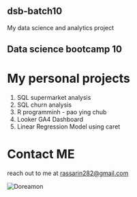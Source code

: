 ## dsb-batch10
My data science and analytics project

## Data science bootcamp 10
# My personal projects

1. SQL supermarket analysis
2. SQL churn analysis
3. R programminh - pao ying chub
4. Looker GA4 Dashboard
5. Linear Regression Model using caret

# Contact ME
reach out to me at rassarin282@gmail.com

![Doreamon](https://doraemon.fandom.com/wiki/Doraemon?file=Doraemon+2005+Anime+Remake.png)
